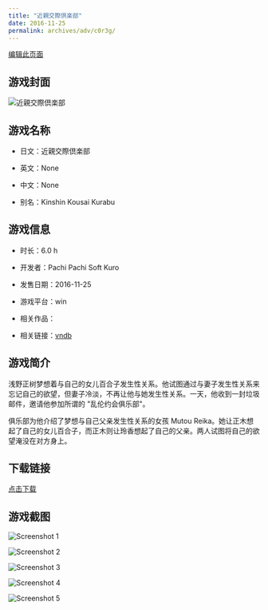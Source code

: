 ```yaml
---
title: "近親交際倶楽部"
date: 2016-11-25
permalink: archives/adv/c0r3g/
---
```

[编辑此页面](https://github.com/ACG-3/ADV3-source/blob/main/source/_posts/%E8%BF%91%E8%A6%AA%E4%BA%A4%E9%9A%9B%E5%80%B6%E6%A5%BD%E9%83%A8.md)

## 游戏封面

![近親交際倶楽部](https://pan.timero.xyz/d/onedrive/img_lib_001/%E8%BF%91%E8%A6%AA%E4%BA%A4%E9%9A%9B%E5%80%B6%E6%A5%BD%E9%83%A8_cover.avif)


## 游戏名称

- 日文：近親交際倶楽部
- 英文：None
- 中文：None

- 别名：Kinshin Kousai Kurabu


## 游戏信息

- 时长：6.0 h
- 开发者：Pachi Pachi Soft Kuro
- 发售日期：2016-11-25
- 游戏平台：win
- 相关作品：

- 相关链接：[vndb](https://vndb.org/v20292)


## 游戏简介

浅野正树梦想着与自己的女儿百合子发生性关系。他试图通过与妻子发生性关系来忘记自己的欲望，但妻子冷淡，不再让他与她发生性关系。一天，他收到一封垃圾邮件，邀请他参加所谓的 "乱伦约会俱乐部"。

俱乐部为他介绍了梦想与自己父亲发生性关系的女孩 Mutou Reika。她让正木想起了自己的女儿百合子，而正木则让玲香想起了自己的父亲。两人试图将自己的欲望淹没在对方身上。


## 下载链接

[点击下载](https://pan.timero.xyz/onedrive/adv_lib_001/%E8%BF%91%E8%A6%AA%E4%BA%A4%E9%9A%9B%E5%80%B6%E6%A5%BD%E9%83%A8)


## 游戏截图


![Screenshot 1](https://pan.timero.xyz/d/onedrive/img_lib_001/%E8%BF%91%E8%A6%AA%E4%BA%A4%E9%9A%9B%E5%80%B6%E6%A5%BD%E9%83%A8_Screenshot_1.avif)

![Screenshot 2](https://pan.timero.xyz/d/onedrive/img_lib_001/%E8%BF%91%E8%A6%AA%E4%BA%A4%E9%9A%9B%E5%80%B6%E6%A5%BD%E9%83%A8_Screenshot_2.avif)

![Screenshot 3](https://pan.timero.xyz/d/onedrive/img_lib_001/%E8%BF%91%E8%A6%AA%E4%BA%A4%E9%9A%9B%E5%80%B6%E6%A5%BD%E9%83%A8_Screenshot_3.avif)

![Screenshot 4](https://pan.timero.xyz/d/onedrive/img_lib_001/%E8%BF%91%E8%A6%AA%E4%BA%A4%E9%9A%9B%E5%80%B6%E6%A5%BD%E9%83%A8_Screenshot_4.avif)

![Screenshot 5](https://pan.timero.xyz/d/onedrive/img_lib_001/%E8%BF%91%E8%A6%AA%E4%BA%A4%E9%9A%9B%E5%80%B6%E6%A5%BD%E9%83%A8_Screenshot_5.avif)

